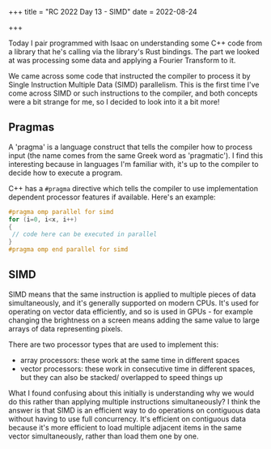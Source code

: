+++
title = "RC 2022 Day 13 - SIMD"
date = 2022-08-24


+++

Today I pair programmed with Isaac on understanding some C++ code from a library that he's calling via the library's Rust bindings.  The part we looked at was processing some data and applying a Fourier Transform to it.

We came across some code that instructed the compiler to process it by Single Instruction Multiple Data (SIMD) parallelism.  This is the first time I've come across SIMD or such instructions to the compiler, and both concepts were a bit strange for me, so I decided to look into it a bit more!

## Pragmas
A 'pragma' is a language construct that tells the compiler how to process input (the name comes from the same Greek word as 'pragmatic').  I find this interesting because in languages I'm familiar with, it's up to the compiler to decide how to execute a program.

C++ has a `#pragma` directive which tells the compiler to use implementation dependent processor features if available.  Here's an example:
```c
#pragma omp parallel for simd
for (i=0, i<x, i++)
{
 // code here can be executed in parallel
}
#pragma omp end parallel for simd
```

## SIMD
SIMD means that the same instruction is applied to multiple pieces of data simultaneously, and it's generally supported on modern CPUs.  It's used for operating on vector data efficiently, and so is used in GPUs - for example changing the brightness on a screen means adding the same value to large arrays of data representing pixels.  

There are two processor types that are used to implement this:
- array processors: these work at the same time in different spaces
- vector processors: these work in consecutive time in different spaces, but they can also be stacked/ overlapped to speed things up

What I found confusing about this initially is understanding why we would do this rather than applying multiple instructions simultaneously?  I think the answer is that SIMD is an efficient way to do operations on contiguous data without having to use full concurrency.  It's efficient on contiguous data because it's more efficient to load multiple adjacent items in the same vector simultaneously, rather than load them one by one.  
